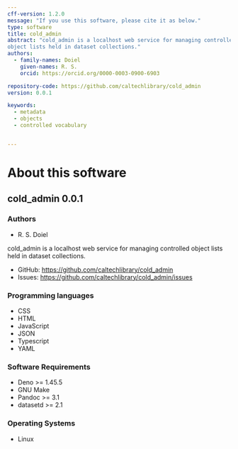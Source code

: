 ```yaml
---
cff-version: 1.2.0
message: "If you use this software, please cite it as below."
type: software
title: cold_admin
abstract: "cold_admin is a localhost web service for managing controlled
object lists held in dataset collections."
authors:
  - family-names: Doiel
    given-names: R. S.
    orcid: https://orcid.org/0000-0003-0900-6903

repository-code: https://github.com/caltechlibrary/cold_admin
version: 0.0.1

keywords:
  - metadata
  - objects
  - controlled vocabulary


---
```


About this software
===================

## cold_admin 0.0.1

### Authors

- R. S. Doiel 



cold_admin is a localhost web service for managing controlled object
lists held in dataset collections.


- GitHub: <https://github.com/caltechlibrary/cold_admin>
- Issues: <https://github.com/caltechlibrary/cold_admin/issues>


### Programming languages

- CSS
- HTML
- JavaScript
- JSON
- Typescript
- YAML

### Software Requirements

- Deno &gt;= 1.45.5
- GNU Make
- Pandoc &gt;= 3.1
- datasetd &gt;= 2.1

### Operating Systems

- Linux
